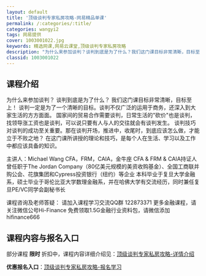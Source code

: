 ```yaml
---
layout: default
title: '顶级谈判专家私房攻略-网易精品单课'
permalink: /:categories/:title/
categories: wangyi2
tags: 网易提供
cover: 1003001022.jpg
keywords: 精选网课,网易云课堂,顶级谈判专家私房攻略
description: "为什么来参加谈判？谈判到底是为了什么？我们这门课目标非常清晰，目标至上！谈判一定是为了一个清晰的目标。谈判不仅广泛的运用于商务，还深入到大家生活的方方面面。国家间的贸易合作需要谈判，日常生活"
classid: 1003001022
---
```


## 课程介绍

为什么来参加谈判？
谈判到底是为了什么？
我们这门课目标非常清晰，目标至上！
谈判一定是为了一个清晰的目标。谈判不仅广泛的运用于商务，还深入到大家生活的方方面面。
国家间的贸易合作需要谈判，日常生活的"砍价"也是谈判，找领导涨工资也是谈判，可以说只要有人与人的交往就会有谈判发生。
谈判技巧对谈判的成功至关重要。那在谈判开场，推进中，收尾时，到底应该怎么做，才能立于不败之地？
在这门课所讲授的理论和技巧，是每个人在生活、学习以及工作中都应该具备的知识。

主讲人：Michael Wang
CFA，FRM，CAIA，金牛座 CFA & FRM & CAIA持证人
曾任职于The Jordan Company（80亿美元规模的美资收购基金）、全国工商联并购公会、花旗集团和Cypress投资银行（纽约）等企业
本科毕业于复旦大学金融系，硕士毕业于哥伦比亚大学数理金融系，并在哈佛大学有交流经历，同时兼任复旦PE/VC同学会副秘书长

课程咨询及老师答疑：
请加入课程学习交流QQ群  122873371
更多金融课程，请关注微信公号Hi-Finance
免费领取1.5G金融行业资料包，请微信添加hifinance666

## 课程内容与报名入口

部分课程 **限时** 折扣中，课程内容详细介绍见：[顶级谈判专家私房攻略-详情介绍](https://study.163.com/course/introduction/1003001022.htm?share=1&shareId=1025206652&utm_campaign=share&utm_medium=iphoneShare&utm_source=&utm_u=1025206652)

**优惠报名入口**：[顶级谈判专家私房攻略-报名学习](https://study.163.com/course/introduction/1003001022.htm?share=1&shareId=1025206652&utm_campaign=share&utm_medium=iphoneShare&utm_source=&utm_u=1025206652)

